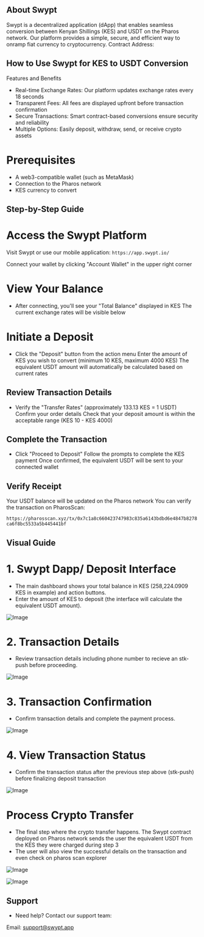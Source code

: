 ## About Swypt
Swypt is a decentralized application (dApp) that enables seamless conversion between Kenyan Shillings (KES) and USDT on the Pharos network. Our platform provides a simple, secure, and efficient way to onramp fiat currency to cryptocurrency.
Contract Address:



## How to Use Swypt for KES to USDT Conversion

Features and Benefits

- Real-time Exchange Rates: Our platform updates exchange rates every 18 seconds
- Transparent Fees: All fees are displayed upfront before transaction confirmation
- Secure Transactions: Smart contract-based conversions ensure security and reliability
- Multiple Options: Easily deposit, withdraw, send, or receive crypto assets

# Prerequisites
- A web3-compatible wallet (such as MetaMask)
- Connection to the Pharos network
- KES currency to convert

## Step-by-Step Guide

# Access the Swypt Platform

Visit Swypt or use our mobile application: 
``` https://app.swypt.io/ ```

Connect your wallet by clicking "Account Wallet" in the upper right corner


# View Your Balance

- After connecting, you'll see your "Total Balance" displayed in KES
The current exchange rates will be visible below


# Initiate a Deposit

- Click the "Deposit" button from the action menu
Enter the amount of KES you wish to convert (minimum 10 KES, maximum 4000 KES)
The equivalent USDT amount will automatically be calculated based on current rates


## Review Transaction Details

- Verify the "Transfer Rates" (approximately 133.13 KES = 1 USDT)
Confirm your order details
Check that your deposit amount is within the acceptable range (KES 10 - KES 4000)


## Complete the Transaction

- Click "Proceed to Deposit"
Follow the prompts to complete the KES payment
Once confirmed, the equivalent USDT will be sent to your connected wallet


## Verify Receipt

Your USDT balance will be updated on the Pharos network
You can verify the transaction on PharosScan:
 
``` https://pharosscan.xyz/tx/0x7c1a8c660423747983c835a6143bdbd6e4847b8278ca6f8bc5533a5b445441bf ```

## Visual Guide

 # 1. Swypt Dapp/ Deposit Interface
- The main dashboard shows your total balance in KES (258,224.0909 KES in example) and action buttons.
- Enter the amount of KES to deposit (the interface will calculate the equivalent USDT amount). 

![Image](https://github.com/user-attachments/assets/d3292357-0c3a-4bb3-98f9-58ceb0ac251b)


 # 2. Transaction Details

- Review transaction details including phone number to recieve an stk-push before proceeding.

![Image](https://github.com/user-attachments/assets/b62e641d-a192-432f-9626-a813c4964afd)

# 3. Transaction Confirmation 

- Confirm transaction details and complete the payment process.

![Image](https://github.com/user-attachments/assets/1a81518d-dbf9-4196-acbb-d1f91bc4a424)

# 4. View Transaction Status

- Confirm the transaction status after the previous step above (stk-push) before finalizing deposit transaction

![Image](https://github.com/user-attachments/assets/5474e396-af12-436d-8939-522915c232db)

# Process Crypto Transfer 

- The final step where the crypto transfer happens. The Swypt contract deployed on Pharos network sends the user the equivalent USDT from the KES they were charged during step 3
- The user will also view the successful details on the transaction and even check on pharos scan explorer

![Image](https://github.com/user-attachments/assets/b4355ae2-a45e-4f73-b4a9-d48c07bc50a2)

![Image](https://github.com/user-attachments/assets/05cf9097-933f-48a3-83d5-8c1456b44005)


## Support
- Need help? Contact our support team:

Email: support@swypt.app


